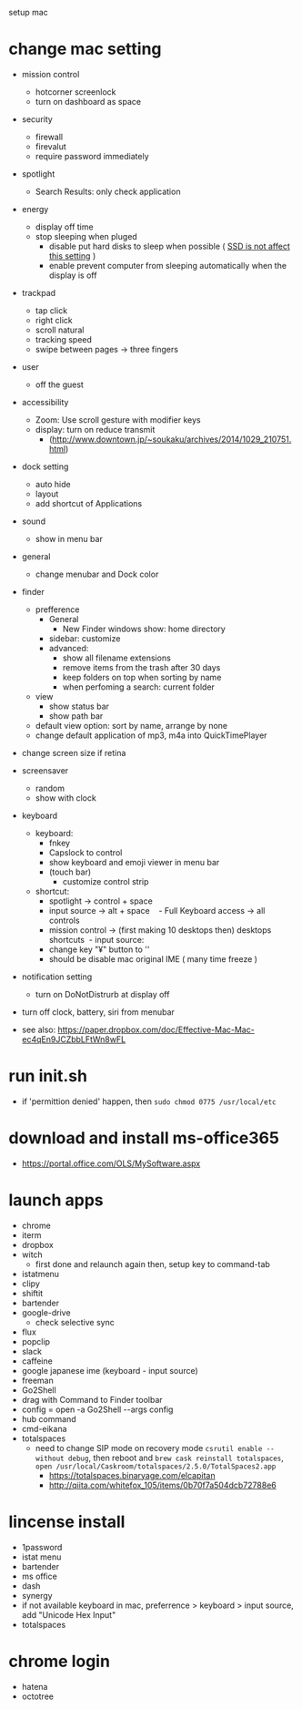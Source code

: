 setup mac

# change mac setting
- mission control
  - hotcorner screenlock
  - turn on dashboard as space
- security
  - firewall
  - firevalut
  - require password immediately
- spotlight
  - Search Results: only check  application
- energy
  - display off time
  - stop sleeping when pluged
    - disable put hard disks to sleep when possible ( [SSD is not affect this setting](https://support.apple.com/en-us/HT202824) )
    - enable prevent computer from sleeping automatically when the display is off
- trackpad
  - tap click
  - right click
  - scroll natural
  - tracking speed
  - swipe between pages -> three fingers
- user
  - off the guest
- accessibility
  - Zoom: Use scroll gesture with modifier keys
  - display: turn on reduce transmit
    - (http://www.downtown.jp/~soukaku/archives/2014/1029_210751.html)
- dock setting
  - auto hide
  - layout
  - add shortcut of Applications 
- sound
  - show in menu bar
- general
  - change menubar and Dock color
- finder
  - prefference
    - General
      - New Finder windows show: home directory
    - sidebar: customize
    - advanced:
      - show all filename extensions
      - remove items from the trash after 30 days
      - keep folders on top when sorting by name
      - when perfoming a search: current folder
  - view
    - show status bar
    - show path bar
  - default view option: sort by name, arrange by none
  - change default application of mp3, m4a into QuickTimePlayer
- change screen size if retina
- screensaver
  - random
  - show with clock
- keyboard
  - keyboard:
    - fnkey
    - Capslock to control
    - show keyboard and emoji viewer in menu bar
    - (touch bar)
      - customize control strip
  - shortcut:
    - spotlight -> control + space
    - input source -> alt + space
    - Full Keyboard access -> all controls
    - mission control -> (first making 10 desktops then) desktops shortcuts
  - input source:
    - change key "¥" button to '\'
    - should be disable mac original IME ( many time freeze )
- notification setting
  - turn on DoNotDistrurb at display off
- turn off clock, battery, siri from menubar

- see also: https://paper.dropbox.com/doc/Effective-Mac-Mac-ec4qEn9JCZbbLFtWn8wFL

# run init.sh
 - if 'permittion denied' happen, then `sudo chmod 0775 /usr/local/etc`

# download and install ms-office365
  - https://portal.office.com/OLS/MySoftware.aspx

# launch apps
 - chrome
 - iterm
 - dropbox
 - witch
   - first done and relaunch again then, setup key to command-tab 
 - istatmenu
 - clipy
 - shiftit
 - bartender
 - google-drive
    - check selective sync
 - flux
 - popclip
 - slack
 - caffeine
 - google japanese ime (keyboard - input source)
 - freeman
 - Go2Shell
  - drag with Command to Finder toolbar
  - config = open -a Go2Shell --args config
 - hub command
 - cmd-eikana
 - totalspaces
   - need to change SIP mode on recovery mode `csrutil enable --without debug`, then reboot and `brew cask reinstall totalspaces`, `open /usr/local/Caskroom/totalspaces/2.5.0/TotalSpaces2.app`
     - https://totalspaces.binaryage.com/elcapitan
     - http://qiita.com/whitefox_105/items/0b70f7a504dcb72788e6

# lincense install
 - 1password
 - istat menu
 - bartender
 - ms office
 - dash
 - synergy
  - if not available keyboard in mac, preferrence > keyboard > input source, add "Unicode Hex Input"
 - totalspaces

# chrome login
 - hatena
 - octotree
